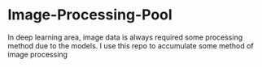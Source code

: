 # Image-Processing-Pool
In deep learning area, image data is always required some processing method due to the models. I use this repo to accumulate some method of image processing
